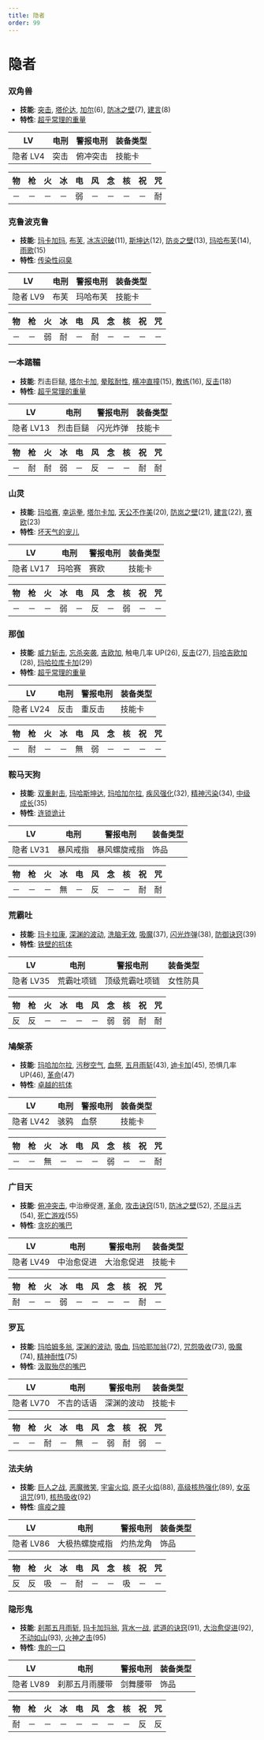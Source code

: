 ```yaml
---
title: 隐者
order: 99
---
```


# 隐者

### 双角兽

- **技能**: [突击](/skills/物理#突击), [塔伦达](/skills/辅助#塔伦达), [加尔](/skills/疾风#加尔)(6), [防冰之壁](/skills/辅助#防冰之壁)(7), [建言](/skills/被动#建言)(8)
- **特性**: [超乎常理的重量](/特性#超乎常理的重量)

| LV       | 电刑 | 警报电刑 | 装备类型 |
| -------- | ---- | -------- | -------- |
| 隐者 LV4 | 突击 | 俯冲突击 | 技能卡   |

| 物  | 枪  | 火  | 冰  | 电  | 风  | 念  | 核  | 祝  | 咒  |
| --- | --- | --- | --- | --- | --- | --- | --- | --- | --- |
| －  | －  | －  | －  | 弱  | －  | －  | －  | －  | 耐  |

### 克鲁波克鲁

- **技能**: [玛卡加玛](/skills/异常#玛卡加玛), [布芙](/skills/冰冻#布芙), [冰冻识破](/skills/被动#冰冻识破)(11), [斯坤达](/skills/辅助#斯坤达)(12), [防炎之壁](/skills/辅助#防炎之壁)(13), [玛哈布芙](/skills/冰冻#玛哈布芙)(14), [雨歌](/skills/被动#雨歌)(15)
- **特性**: [传染性闷臭](/特性#传染性闷臭)

| LV       | 电刑 | 警报电刑 | 装备类型 |
| -------- | ---- | -------- | -------- |
| 隐者 LV9 | 布芙 | 玛哈布芙 | 技能卡   |

| 物  | 枪  | 火  | 冰  | 电  | 风  | 念  | 核  | 祝  | 咒  |
| --- | --- | --- | --- | --- | --- | --- | --- | --- | --- |
| －  | －  | 弱  | 耐  | －  | 耐  | －  | －  | －  | －  |

### 一本踏鞴

- **技能**: 烈击巨鎚, [塔尔卡加](/skills/辅助#塔尔卡加), [晕眩耐性](/skills/被动#晕眩耐性), [横冲直撞](/skills/物理#横冲直撞)(15), [教练](/skills/被动#教练)(16), [反击](/skills/被动#反击)(18)
- **特性**: [超乎常理的重量](/特性#超乎常理的重量)

| LV        | 电刑     | 警报电刑 | 装备类型 |
| --------- | -------- | -------- | -------- |
| 隐者 LV13 | 烈击巨鎚 | 闪光炸弹 | 技能卡   |

| 物  | 枪  | 火  | 冰  | 电  | 风  | 念  | 核  | 祝  | 咒  |
| --- | --- | --- | --- | --- | --- | --- | --- | --- | --- |
| －  | 耐  | 耐  | 弱  | －  | 反  | －  | －  | 耐  | 耐  |

### 山灵

- **技能**: [玛哈赛](/skills/念动#玛哈赛), [幸运拳](/skills/物理#幸运拳), [塔尔卡加](/skills/辅助#塔尔卡加), [天公不作美](/skills/被动#天公不作美)(20), [防岚之壁](/skills/辅助#防岚之壁)(21), [建言](/skills/被动#建言)(22), [赛欧](/skills/念动#赛欧)(23)
- **特性**: [坏天气的宠儿](/特性#坏天气的宠儿)

| LV        | 电刑   | 警报电刑 | 装备类型 |
| --------- | ------ | -------- | -------- |
| 隐者 LV17 | 玛哈赛 | 赛欧     | 技能卡   |

| 物  | 枪  | 火  | 冰  | 电  | 风  | 念  | 核  | 祝  | 咒  |
| --- | --- | --- | --- | --- | --- | --- | --- | --- | --- |
| －  | －  | －  | 弱  | －  | 反  | －  | 弱  | －  | －  |

### 那伽

- **技能**: [威力斩击](/skills/物理#威力斩击), [忘杀突袭](/skills/物理#忘杀突袭), [吉欧加](/skills/电击#吉欧加), 触电几率 UP(26), [反击](/skills/被动#反击)(27), [玛哈吉欧加](/skills/电击#玛哈吉欧加)(28), [玛哈拉库卡加](/skills/辅助#玛哈拉库卡加)(29)
- **特性**: [超乎常理的重量](/特性#超乎常理的重量)

| LV        | 电刑 | 警报电刑 | 装备类型 |
| --------- | ---- | -------- | -------- |
| 隐者 LV24 | 反击 | 重反击   | 技能卡   |

| 物  | 枪  | 火  | 冰  | 电  | 风  | 念  | 核  | 祝  | 咒  |
| --- | --- | --- | --- | --- | --- | --- | --- | --- | --- |
| －  | 耐  | －  | －  | 無  | 弱  | －  | －  | －  | －  |

### 鞍马天狗

- **技能**: [双重射击](/skills/枪击#双重射击), [玛哈斯坤达](/skills/辅助#玛哈斯坤达), [玛哈加尔拉](/skills/疾风#玛哈加尔拉), [疾风强化](/skills/被动#疾风强化)(32), [精神污染](/skills/异常#精神污染)(34), [中级成长](/skills/被动#中级成长)(35)
- **特性**: [连锁诡计](/特性#连锁诡计)

| LV        | 电刑     | 警报电刑     | 装备类型 |
| --------- | -------- | ------------ | -------- |
| 隐者 LV31 | 暴风戒指 | 暴风螺旋戒指 | 饰品     |

| 物  | 枪  | 火  | 冰  | 电  | 风  | 念  | 核  | 祝  | 咒  |
| --- | --- | --- | --- | --- | --- | --- | --- | --- | --- |
| －  | －  | －  | 無  | －  | 反  | －  | －  | 耐  | 耐  |

### 荒霸吐

- **技能**: [玛卡拉康](/skills/辅助#玛卡拉康), [深渊的波动](/skills/异常#深渊的波动), [洗脑无效](/skills/被动#洗脑无效), [吸魔](/skills/万能#吸魔)(37), [闪光炸弹](/skills/物理#闪光炸弹)(38), [防御诀窍](/skills/被动#防御诀窍)(39)
- **特性**: [铁壁的抗体](/特性#铁壁的抗体)

| LV        | 电刑       | 警报电刑       | 装备类型 |
| --------- | ---------- | -------------- | -------- |
| 隐者 LV35 | 荒霸吐项链 | 顶级荒霸吐项链 | 女性防具 |

| 物  | 枪  | 火  | 冰  | 电  | 风  | 念  | 核  | 祝  | 咒  |
| --- | --- | --- | --- | --- | --- | --- | --- | --- | --- |
| 反  | 反  | －  | －  | －  | －  | 弱  | 弱  | 耐  | 耐  |

### 鳩槃荼

- **技能**: [玛哈加尔拉](/skills/疾风#玛哈加尔拉), [污秽空气](/skills/万能#污秽空气), [血祭](/skills/物理#血祭), [五月雨斩](/skills/物理#五月雨斩)(43), [迪卡加](/skills/辅助#迪卡加)(45), 恐惧几率 UP(46), [革命](/skills/辅助#革命)(47)
- **特性**: [卓越的抗体](/特性#卓越的抗体)

| LV        | 电刑 | 警报电刑 | 装备类型 |
| --------- | ---- | -------- | -------- |
| 隐者 LV42 | 骇鸦 | 血祭     | 技能卡   |

| 物  | 枪  | 火  | 冰  | 电  | 风  | 念  | 核  | 祝  | 咒  |
| --- | --- | --- | --- | --- | --- | --- | --- | --- | --- |
| －  | －  | 無  | －  | －  | －  | 弱  | －  | －  | 耐  |

### 广目天

- **技能**: [俯冲突击](/skills/物理#俯冲突击), 中治療促進, [革命](/skills/辅助#革命), [攻击诀窍](/skills/被动#攻击诀窍)(51), [防冰之壁](/skills/辅助#防冰之壁)(52), [不屈斗志](/skills/被动#不屈斗志)(54), [死亡游戏](/skills/物理#死亡游戏)(55)
- **特性**: [贪吃的嘴巴](/特性#贪吃的嘴巴)

| LV        | 电刑       | 警报电刑   | 装备类型 |
| --------- | ---------- | ---------- | -------- |
| 隐者 LV49 | 中治愈促进 | 大治愈促进 | 技能卡   |

| 物  | 枪  | 火  | 冰  | 电  | 风  | 念  | 核  | 祝  | 咒  |
| --- | --- | --- | --- | --- | --- | --- | --- | --- | --- |
| 耐  | －  | －  | 弱  | －  | －  | －  | －  | 耐  | －  |

### 罗瓦

- **技能**: [玛哈姆多翁](/skills/咒怨#玛哈姆多翁), [深渊的波动](/skills/异常#深渊的波动), [吸血](/skills/万能#吸血), [玛哈耶加翁](/skills/咒怨#玛哈耶加翁)(72), [咒怨吸收](/skills/被动#咒怨吸收)(73), [吸魔](/skills/万能#吸魔)(74), [精神耐性](/skills/被动#精神耐性)(75)
- **特性**: [汲取殆尽的嘴巴](/特性#汲取殆尽的嘴巴)

| LV        | 电刑       | 警报电刑   | 装备类型 |
| --------- | ---------- | ---------- | -------- |
| 隐者 LV70 | 不吉的话语 | 深渊的波动 | 技能卡   |

| 物  | 枪  | 火  | 冰  | 电  | 风  | 念  | 核  | 祝  | 咒  |
| --- | --- | --- | --- | --- | --- | --- | --- | --- | --- |
| －  | －  | 耐  | －  | 無  | －  | 弱  | 耐  | 弱  | －  |

### 法夫纳

- **技能**: [巨人之战](/skills/物理#巨人之战), [恶魔微笑](/skills/异常#恶魔微笑), [宇宙火焰](/skills/核热#宇宙火焰), [原子火焰](/skills/核热#原子火焰)(88), [高级核热强化](/skills/被动#高级核热强化)(89), [女巫诅咒](/skills/辅助#女巫诅咒)(91), [核热吸收](/skills/被动#核热吸收)(92)
- **特性**: [瘟疫之瞳](/特性#瘟疫之瞳)

| LV        | 电刑           | 警报电刑 | 装备类型 |
| --------- | -------------- | -------- | -------- |
| 隐者 LV86 | 大极热螺旋戒指 | 灼热龙角 | 饰品     |

| 物  | 枪  | 火  | 冰  | 电  | 风  | 念  | 核  | 祝  | 咒  |
| --- | --- | --- | --- | --- | --- | --- | --- | --- | --- |
| 反  | 反  | 吸  | －  | 耐  | －  | －  | 吸  | －  | －  |

### 隐形鬼

- **技能**: [刹那五月雨斩](/skills/物理#刹那五月雨斩), [玛卡加玛翁](/skills/异常#玛卡加玛翁), [背水一战](/skills/被动#背水一战), [武道的诀窍](/skills/被动#武道的诀窍)(91), [大治愈促进](/skills/被动#大治愈促进)(92), [不动如山](/skills/被动#不动如山)(93), [火神之击](/skills/物理#火神之击)(95)
- **特性**: [鬼的一口](/特性#鬼的一口)

| LV        | 电刑           | 警报电刑 | 装备类型 |
| --------- | -------------- | -------- | -------- |
| 隐者 LV89 | 刹那五月雨腰带 | 剑舞腰带 | 饰品     |

| 物  | 枪  | 火  | 冰  | 电  | 风  | 念  | 核  | 祝  | 咒  |
| --- | --- | --- | --- | --- | --- | --- | --- | --- | --- |
| 耐  | －  | －  | －  | －  | －  | －  | －  | 反  | 反  |
